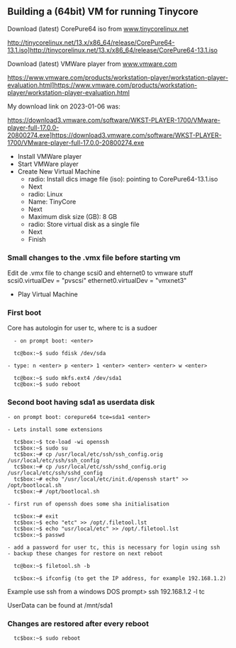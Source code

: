 ## Building a (64bit) VM for running Tinycore

Download (latest) CorePure64 iso from www.tinycorelinux.net

http://tinycorelinux.net/13.x/x86_64/release/CorePure64-13.1.iso]http://tinycorelinux.net/13.x/x86_64/release/CorePure64-13.1.iso

Download (latest) VMWare player from www.vmware.com

https://www.vmware.com/products/workstation-player/workstation-player-evaluation.html]https://www.vmware.com/products/workstation-player/workstation-player-evaluation.html

My download link on 2023-01-06 was:

https://download3.vmware.com/software/WKST-PLAYER-1700/VMware-player-full-17.0.0-20800274.exe]https://download3.vmware.com/software/WKST-PLAYER-1700/VMware-player-full-17.0.0-20800274.exe

- Install VMWare player
- Start VMWare player
- Create New Virtual Machine
  - radio: Install dics image file (iso): pointing to CorePure64-13.1.iso
  - Next
  - radio: Linux
  - Name: TinyCore
  - Next
  - Maximum disk size (GB): 8 GB
  - radio: Store virtual disk as a single file
  - Next
  - Finish

### Small changes to the .vmx file before starting vm
Edit de .vmx file to change scsi0 and ehternet0 to vmware stuff
scsi0.virtualDev = "pvscsi"
ethernet0.virtualDev = "vmxnet3"
  
  - Play Virtual Machine
 
### First boot

Core has autologin for user tc, where tc is a sudoer

```
  - on prompt boot: <enter>

  tc@box:~$ sudo fdisk /dev/sda

- type: n <enter> p <enter> 1 <enter> <enter> <enter> w <enter>

  tc@box:~$ sudo mkfs.ext4 /dev/sda1
  tc@box:~$ sudo reboot
```

### Second boot having sda1 as userdata disk
 
```
- on prompt boot: corepure64 tce=sda1 <enter>

- Lets install some extensions

  tc$box:~$ tce-load -wi openssh
  tc$box:~$ sudo su
  tc$box:~# cp /usr/local/etc/ssh/ssh_config.orig /usr/local/etc/ssh/ssh_config
  tc$box:~# cp /usr/local/etc/ssh/sshd_config.orig /usr/local/etc/ssh/sshd_config
  tc$box:~# echo "/usr/local/etc/init.d/openssh start" >> /opt/bootlocal.sh
  tc$box:~# /opt/bootlocal.sh

- first run of openssh does some sha initialisation

  tc$box:~# exit
  tc$box:~$ echo "etc" >> /opt/.filetool.lst
  tc$box:~$ echo "usr/local/etc" >> /opt/.filetool.lst
  tc$box:~$ passwd

- add a password for user tc, this is necessary for login using ssh
- backup these changes for restore on next reboot

  tc@box:~$ filetool.sh -b

  tc$box:~$ ifconfig (to get the IP address, for example 192.168.1.2)
```

Example use ssh from a windows DOS prompt> ssh 192.168.1.2 -l tc

UserData can be found at /mnt/sda1

### Changes are restored after every reboot
```
  tc$box:~$ sudo reboot
```

